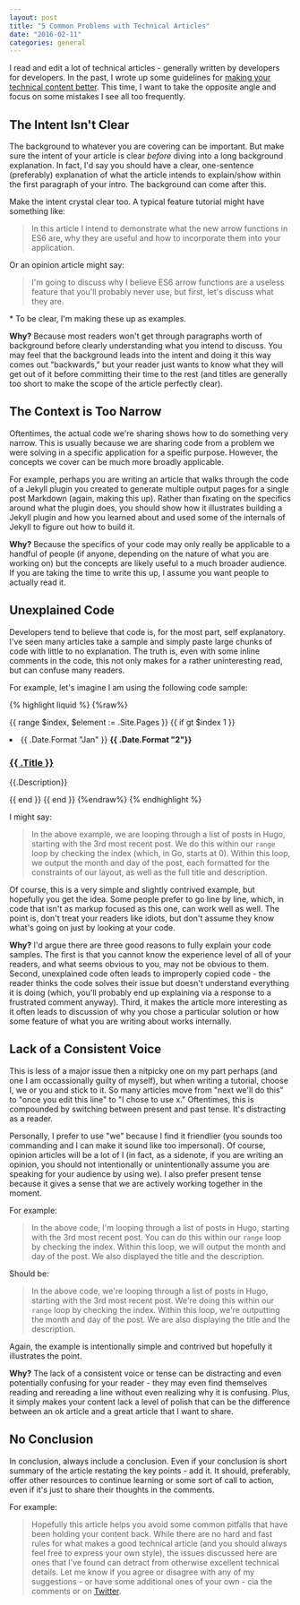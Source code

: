 ```yaml
---
layout: post
title: "5 Common Problems with Technical Articles"
date: "2016-02-11"
categories: general
---
```


I read and edit a lot of technical articles - generally written by developers for developers. In the past, I wrote up some guidelines for [making your technical content better](http://remotesynthesis.com/general/2015/05/18/writing-for-tech-audience/). This time, I want to take the opposite angle and focus on some mistakes I see all too frequently.<!--more-->

## The Intent Isn't Clear

The background to whatever you are covering can be important. But make sure the intent of your article is clear _before_ diving into a long background explanation. In fact, I'd say you should have a clear, one-sentence (preferably) explanation of what the article intends to explain/show within the first paragraph of your intro. The background can come after this.

Make the intent crystal clear too. A typical feature tutorial might have something like:

> In this article I intend to demonstrate what the new arrow functions in ES6 are, why they are useful and how to incorporate them into your application.

Or an opinion article might say:

> I'm going to discuss why I believe ES6 arrow functions are a useless feature that you'll probably never use, but first, let's discuss what they are.

\* To be clear, I'm making these up as examples.

**Why?** Because most readers won't get through paragraphs worth of background before clearly understanding what you intend to discuss. You may feel that the background leads into the intent and doing it this way comes out "backwards," but your reader just wants to know what they will get out of it before committing their time to the rest (and titles are generally too short to make the scope of the article perfectly clear).

## The Context is Too Narrow

Oftentimes, the actual code we're sharing shows how to do something very narrow. This is usually because we are sharing code from a problem we were solving in a specific application for a speific purpose. However, the concepts we cover can be much more broadly applicable.

For example, perhaps you are writing an article that walks through the code of a Jekyll plugin you created to generate multiple output pages for a single post Markdown (again, making this up). Rather than fixating on the specifics around what the plugin does, you should show how it illustrates building a Jekyll plugin and how you learned about and used some of the internals of Jekyll to figure out how to build it.

**Why?** Because the specifics of your code may only really be applicable to a handful of people (if anyone, depending on the nature of what you are working on) but the concepts are likely useful to a much broader audience. If you are taking the time to write this up, I assume you want people to actually read it.

## Unexplained Code

Developers tend to believe that code is, for the most part, self explanatory. I've seen many articles take a sample and simply paste large chunks of code with little to no explanation. The truth is, even with some inline comments in the code, this not only makes for a rather uninteresting read, but can confuse many readers.

For example, let's imagine I am using the following code sample:

{% highlight liquid %}
{%raw%}
<!-- offset 2 -->
{{ range $index, $element := .Site.Pages }}
    {{ if gt $index 1 }}
    <li>
        <span class="date">{{ .Date.Format "Jan" }}
        <strong>{{ .Date.Format "2"}}</strong></span>
        <h3><a href="link">{{ .Title }}</a></h3>
        <p>{{.Description}}</p>
    </li>
    {{ end }}
{{ end }}
{%endraw%}
{% endhighlight %}

I might say:

> In the above example, we are looping through a list of posts in Hugo, starting with the 3rd most recent post. We do this within our `range` loop by checking the index (which, in Go, starts at 0). Within this loop, we output the month and day of the post, each formatted for the constraints of our layout, as well as the full title and description.

Of course, this is a very simple and slightly contrived example, but hopefully you get the idea. Some people prefer to go line by line, which, in code that isn't as markup focused as this one, can work well as well. The point is, don't treat your readers like idiots, but don't assume they know what's going on just by looking at your code.

**Why?** I'd argue there are three good reasons to fully explain your code samples. The first is that you cannot know the experience level of all of your readers, and what seems obvious to you, may not be obvious to them. Second, unexplained code often leads to improperly copied code - the reader thinks the code solves their issue but doesn't understand everything it is doing (which, you'll probably end up explaining via a response to a frustrated comment anyway). Third, it makes the article more interesting as it often leads to discussion of why you chose a particular solution or how some feature of what you are writing about works internally.

## Lack of a Consistent Voice

This is less of a major issue then a nitpicky one on my part perhaps (and one I am occassionally guilty of myself), but when writing a tutorial, choose I, we or you and stick to it. So many articles move from "next we'll do this" to "once you edit this line" to "I chose to use x." Oftentimes, this is compounded by switching between present and past tense. It's distracting as a reader.

Personally, I prefer to use "we" because I find it friendlier (you sounds too commanding and I can make it sound like too impersonal). Of course, opinion articles will be a lot of I (in fact, as a sidenote, if you are writing an opinion, you should not intentionally or unintentionally assume you are speaking for your audience by using we). I also prefer present tense because it gives a sense that we are actively working together in the moment.

For example:

> In the above code, I'm looping through a list of posts in Hugo, starting with the 3rd most recent post. You can do this within our `range` loop by checking the index. Within this loop, we will output the month and day of the post. We also displayed the title and the description.

Should be:

> In the above code, we're looping through a list of posts in Hugo, starting with the 3rd most recent post. We're doing this within our `range` loop by checking the index. Within this loop, we're outputting the month and day of the post. We are also displaying the title and the description.

Again, the example is intentionally simple and contrived but hopefully it illustrates the point.

**Why?** The lack of a consistent voice or tense can be distracting and even potentially confusing for your reader - they may even find themselves reading and rereading a line without even realizing why it is confusing. Plus, it simply makes your content lack a level of polish that can be the difference between an ok article and a great article that I want to share.


## No Conclusion

In conclusion, always include a conclusion. Even if your conclusion is short summary of the article restating the key points - add it. It should, preferably, offer other resources to continue learning or some sort of call to action, even if it's just to share their thoughts in the comments.

For example:

> Hopefully this article helps you avoid some common pitfalls that have been holding your content back. While there are no hard and fast rules for what makes a good technical article (and you should always feel free to express your own style), the issues discussed here are ones that I've found can detract from otherwise excellent technical details. Let me know if you agree or disagree with any of my suggestions - or have some additional ones of your own - cia the comments or on [Twitter](https://twitter.com/remotesynth).
